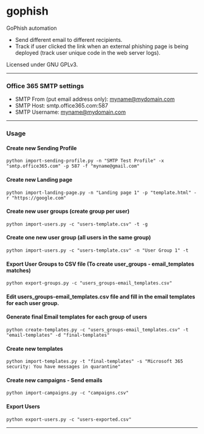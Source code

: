 # gophish

GoPhish automation

* Send different email to different recipients.
* Track if user clicked the link when an external phishing page is being deployed (track user unique code in the web server logs).

Licensed under GNU GPLv3.

---

### Office 365 SMTP settings

* SMTP From (put email address only): myname@mydomain.com
* SMTP Host: smtp.office365.com:587
* SMTP Username: myname@mydomain.com

---

### Usage

#### Create new Sending Profile

```python3
python import-sending-profile.py -n "SMTP Test Profile" -x "smtp.office365.com" -p 587 -f "myname@gmail.com"
```

#### Create new Landing page

```python3
python import-landing-page.py -n "Landing page 1" -p "template.html" -r "https://google.com"
```

#### Create new user groups (create group per user)

```python3
python import-users.py -c "users-template.csv" -t -g
```

#### Create one new user group (all users in the same group)

```python3
python import-users.py -c "users-template.csv" -n "User Group 1" -t
```

#### Export User Groups to CSV file (To create user_groups - email_templates matches)

```python3
python export-groups.py -c "users_groups-email_templates.csv"
```

#### Edit users_groups-email_templates.csv file and fill in the email templates for each user group.

#### Generate final Email templates for each group of users

```python3
python create-templates.py -c "users_groups-email_templates.csv" -t "email-templates" -d "final-templates"
```

#### Create new templates

```python3
python import-templates.py -t "final-templates" -s "Microsoft 365 security: You have messages in quarantine"
```

#### Create new campaigns - Send emails

```python3
python import-campaigns.py -c "campaigns.csv"
```

#### Export Users

```python3
python export-users.py -c "users-exported.csv"
```

---
